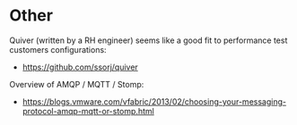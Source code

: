 # Other
Quiver (written by a RH engineer) seems like a good fit to performance test customers configurations:
- https://github.com/ssorj/quiver

Overview of AMQP / MQTT / Stomp:
- https://blogs.vmware.com/vfabric/2013/02/choosing-your-messaging-protocol-amqp-mqtt-or-stomp.html
